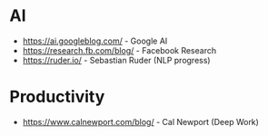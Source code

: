 # AI

* https://ai.googleblog.com/ - Google AI
* https://research.fb.com/blog/ - Facebook Research
* https://ruder.io/ - Sebastian Ruder (NLP progress)


# Productivity

* https://www.calnewport.com/blog/ - Cal Newport (Deep Work)

